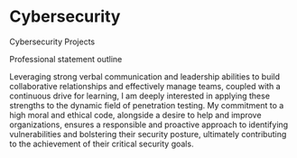 # Cybersecurity
Cybersecurity Projects


Professional statement outline

Leveraging strong verbal communication and leadership abilities to build collaborative relationships and effectively manage teams, coupled with a continuous drive for learning, I am deeply interested in applying these strengths to the dynamic field of penetration testing. My commitment to a high moral and ethical code, alongside a desire to help and improve organizations, ensures a responsible and proactive approach to identifying vulnerabilities and bolstering their security posture, ultimately contributing to the achievement of their critical security goals.




